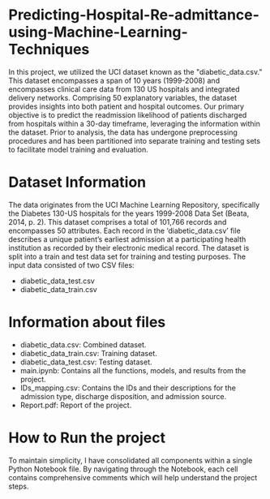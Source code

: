 # Predicting-Hospital-Re-admittance-using-Machine-Learning-Techniques

In this project, we utilized the UCI dataset known as the "diabetic_data.csv." This dataset encompasses a span of 10 years (1999-2008) and encompasses clinical care data from 130 US hospitals and integrated delivery networks.
Comprising 50 explanatory variables, the dataset provides insights into both patient and hospital outcomes. Our primary objective is to predict the readmission likelihood of patients discharged from hospitals within a 30-day timeframe, leveraging the information within the dataset. Prior to analysis, the data has undergone preprocessing procedures and has been partitioned into separate training and testing sets to facilitate model training and evaluation.


# Dataset Information
The data originates from the  UCI Machine Learning Repository, specifically the Diabetes 130-US hospitals for the years 1999-2008 Data Set (Beata, 2014, p. 2). This dataset comprises a total of 101,766 records and encompasses 50 attributes. Each record in the ‘diabetic_data.csv’ file describes a unique patient’s earliest admission at a participating health institution as recorded by their electronic medical record. The dataset  is split into a train and test data set for training and testing purposes. The input data consisted of two CSV files:

- diabetic_data_test.csv
- diabetic_data_train.csv

# Information about files

- diabetic_data.csv: Combined dataset.
- diabetic_data_train.csv: Training dataset.
- diabetic_data_test.csv: Testing dataset.
- main.ipynb: Contains all the functions, models, and results from the project.
- IDs_mapping.csv: Contains the IDs and their descriptions for the admission type, discharge disposition, and admission source.
- Report.pdf: Report of the project.

# How to Run the project

To maintain simplicity, I have consolidated all components within a single Python Notebook file. By navigating through the Notebook, each cell contains comprehensive comments which will help understand the project steps.
